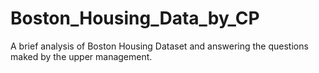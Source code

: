 # Boston_Housing_Data_by_CP
A brief analysis of Boston Housing Dataset and answering the questions maked by the upper management.  
